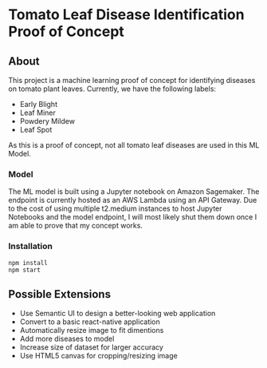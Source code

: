 # Tomato Leaf Disease Identification Proof of Concept

## About

This project is a machine learning proof of concept for identifying diseases on tomato plant leaves. Currently, we have the following labels:

* Early Blight
* Leaf Miner
* Powdery Mildew
* Leaf Spot

As this is a proof of concept, not all tomato leaf diseases are used in this ML Model.

### Model

The ML model is built using a Jupyter notebook on Amazon Sagemaker. The endpoint is currently hosted as an AWS Lambda using an API Gateway.
Due to the cost of using multiple t2.medium instances to host Jupyter Notebooks and the model endpoint, I will most likely shut them down once I am able to prove that my concept works.

### Installation

```
npm install
npm start
```

## Possible Extensions

* Use Semantic UI to design a better-looking web application
* Convert to a basic react-native application
* Automatically resize image to fit dimentions
* Add more diseases to model
* Increase size of dataset for larger accuracy
* Use HTML5 canvas for cropping/resizing image

